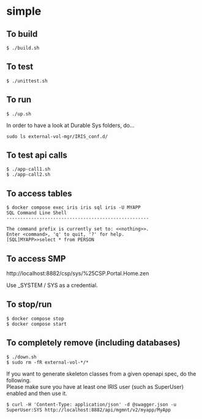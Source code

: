 # simple

## To build
```
$ ./build.sh
```
## To test
```
$ ./unittest.sh
```
## To run
```
$ ./up.sh
```

In order to have a look at Durable Sys folders, do...

```
sudo ls external-vol-mgr/IRIS_conf.d/
```

## To test api calls
```
$ ./app-call1.sh
$ ./app-call2.sh
```

## To access tables

```
$ docker compose exec iris iris sql iris -U MYAPP
SQL Command Line Shell
----------------------------------------------------

The command prefix is currently set to: <<nothing>>.
Enter <command>, 'q' to quit, '?' for help.
[SQL]MYAPP>>select * from PERSON
```

## To access SMP

http://localhost:8882/csp/sys/%25CSP.Portal.Home.zen

Use _SYSTEM / SYS as a credential.

## To stop/run
```
$ docker compose stop
$ docker compose start
```
## To completely remove (including databases)
```
$ ./down.sh
$ sudo rm -fR external-vol-*/*
```

If you want to generate skeleton classes from a given openapi spec, do the following.   
Please make sure you have at least one IRIS user (such as SuperUser) enabled and then use it.
```
$ curl -H 'Content-Type: application/json' -d @swagger.json -u SuperUser:SYS http://localhost:8882/api/mgmnt/v2/myapp/MyApp
```
